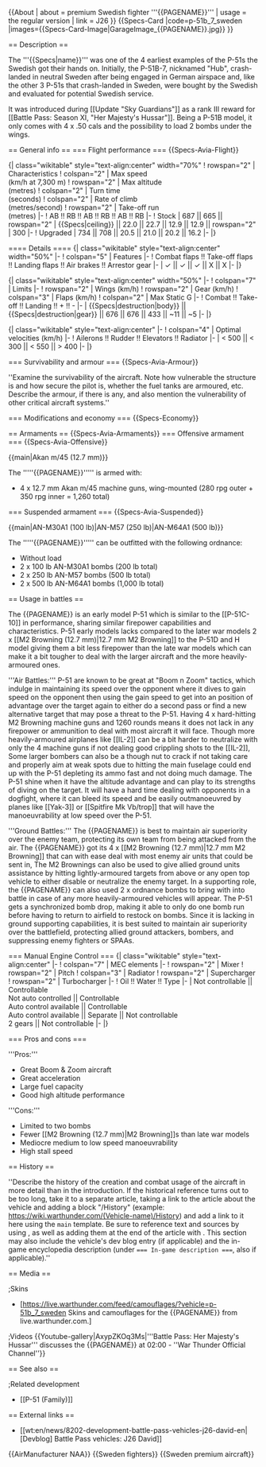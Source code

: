 {{About
| about = premium Swedish fighter '''{{PAGENAME}}'''
| usage = the regular version
| link = J26
}}
{{Specs-Card
|code=p-51b_7_sweden
|images={{Specs-Card-Image|GarageImage_{{PAGENAME}}.jpg}}
}}

== Description ==
<!-- ''In the description, the first part should be about the history of and the creation and combat usage of the aircraft, as well as its key features. In the second part, tell the reader about the aircraft in the game. Insert a screenshot of the vehicle, so that if the novice player does not remember the vehicle by name, he will immediately understand what kind of vehicle the article is talking about.'' -->

The '''{{Specs|name}}''' was one of the 4 earliest examples of the P-51s the Swedish got their hands on. Initially, the P-51B-7, nicknamed "Hub", crash-landed in neutral Sweden after being engaged in German airspace and, like the other 3 P-51s that crash-landed in Sweden, were bought by the Swedish and evaluated for potential Swedish service.

It was introduced during [[Update "Sky Guardians"]] as a rank III reward for [[Battle Pass: Season XI, "Her Majesty's Hussar"]]. Being a P-51B model, it only comes with 4 x .50 cals and the possibility to load 2 bombs under the wings.

== General info ==
=== Flight performance ===
{{Specs-Avia-Flight}}
<!-- ''Describe how the aircraft behaves in the air. Speed, manoeuvrability, acceleration and allowable loads - these are the most important characteristics of the vehicle.'' -->

{| class="wikitable" style="text-align:center" width="70%"
! rowspan="2" | Characteristics
! colspan="2" | Max speed<br>(km/h at 7,300 m)
! rowspan="2" | Max altitude<br>(metres)
! colspan="2" | Turn time<br>(seconds)
! colspan="2" | Rate of climb<br>(metres/second)
! rowspan="2" | Take-off run<br>(metres)
|-
! AB !! RB !! AB !! RB !! AB !! RB
|-
! Stock
| 687 || 665 || rowspan="2" | {{Specs|ceiling}} || 22.0 || 22.7 || 12.9 || 12.9 || rowspan="2" | 300
|-
! Upgraded
| 734 || 708 || 20.5 || 21.0 || 20.2 || 16.2
|-
|}

==== Details ====
{| class="wikitable" style="text-align:center" width="50%"
|-
! colspan="5" | Features
|-
! Combat flaps !! Take-off flaps !! Landing flaps !! Air brakes !! Arrestor gear
|-
| ✓ || ✓ || ✓ || X || X     <!-- ✓ -->
|-
|}

{| class="wikitable" style="text-align:center" width="50%"
|-
! colspan="7" | Limits
|-
! rowspan="2" | Wings (km/h)
! rowspan="2" | Gear (km/h)
! colspan="3" | Flaps (km/h)
! colspan="2" | Max Static G
|-
! Combat !! Take-off !! Landing !! + !! -
|-
| {{Specs|destruction|body}} || {{Specs|destruction|gear}} || 676 || 676 || 433 || ~11 || ~5
|-
|}

{| class="wikitable" style="text-align:center"
|-
! colspan="4" | Optimal velocities (km/h)
|-
! Ailerons !! Rudder !! Elevators !! Radiator
|-
| < 500 || < 300 || < 550 || > 400
|-
|}

=== Survivability and armour ===
{{Specs-Avia-Armour}}
<!-- ''Examine the survivability of the aircraft. Note how vulnerable the structure is and how secure the pilot is, whether the fuel tanks are armoured, etc. Describe the armour, if there is any, and also mention the vulnerability of other critical aircraft systems.'' -->
''Examine the survivability of the aircraft. Note how vulnerable the structure is and how secure the pilot is, whether the fuel tanks are armoured, etc. Describe the armour, if there is any, and also mention the vulnerability of other critical aircraft systems.''

=== Modifications and economy ===
{{Specs-Economy}}

== Armaments ==
{{Specs-Avia-Armaments}}
=== Offensive armament ===
{{Specs-Avia-Offensive}}
<!-- ''Describe the offensive armament of the aircraft, if any. Describe how effective the cannons and machine guns are in a battle, and also what belts or drums are better to use. If there is no offensive weaponry, delete this subsection.'' -->
{{main|Akan m/45 (12.7 mm)}}

The '''''{{PAGENAME}}''''' is armed with:

* 4 x 12.7 mm Akan m/45 machine guns, wing-mounted (280 rpg outer + 350 rpg inner = 1,260 total)

=== Suspended armament ===
{{Specs-Avia-Suspended}}
<!-- ''Describe the aircraft's suspended armament: additional cannons under the wings, bombs, rockets and torpedoes. This section is especially important for bombers and attackers. If there is no suspended weaponry remove this subsection.'' -->
{{main|AN-M30A1 (100 lb)|AN-M57 (250 lb)|AN-M64A1 (500 lb)}}

The '''''{{PAGENAME}}''''' can be outfitted with the following ordnance:

* Without load
* 2 x 100 lb AN-M30A1 bombs (200 lb total)
* 2 x 250 lb AN-M57 bombs (500 lb total)
* 2 x 500 lb AN-M64A1 bombs (1,000 lb total)

== Usage in battles ==
<!-- ''Describe the tactics of playing in the aircraft, the features of using aircraft in a team and advice on tactics. Refrain from creating a "guide" - do not impose a single point of view, but instead, give the reader food for thought. Examine the most dangerous enemies and give recommendations on fighting them. If necessary, note the specifics of the game in different modes (AB, RB, SB).'' -->
The {{PAGENAME}} is an early model P-51 which is similar to the [[P-51C-10]] in performance, sharing similar firepower capabilities and characteristics. P-51 early models lacks compared to the later war models 2 x [[M2 Browning (12.7 mm)|12.7 mm M2 Browning]] to the P-51D and H model giving them a bit less firepower than the late war models which can make it a bit tougher to deal with the larger aircraft and the more heavily-armoured ones.

'''Air Battles:'''
P-51 are known to be great at "Boom n Zoom" tactics, which indulge in maintaining its speed over the opponent where it dives to gain speed on the opponent then using the gain speed to get into an position of advantage over the target again to either do a second pass or find a new alternative target that may pose a threat to the P-51. Having 4 x hard-hitting M2 Browning machine guns and 1260 rounds means it does not lack in any firepower or ammunition to deal with most aircraft it will face. Though more heavily-armoured airplanes like [[IL-2]] can be a bit harder to neutralize with only the 4 machine guns if not dealing good crippling shots to the [[IL-2]], Some larger bombers can also be a though nut to crack if not taking care and properly aim at weak spots due to hitting the main fuselage could end up with the P-51 depleting its ammo fast and not doing much damage. The P-51 shine when it have the altitude advantage and can play to its strengths of diving on the target. It will have a hard time dealing with opponents in a dogfight, where it can bleed its speed and be easily outmanoeuvred by planes like [[Yak-3]] or [[Spitfire Mk Vb/trop]] that will have the manoeuvrability at low speed over the P-51.

'''Ground Battles:'''
The {{PAGENAME}} is best to maintain air superiority over the enemy team, protecting its own team from being attacked from the air. The {{PAGENAME}} got its 4 x [[M2 Browning (12.7 mm)|12.7 mm M2 Browning]] that can with ease deal with most enemy air units that could be sent in, The M2 Brownings can also be used to give allied ground units assistance by hitting lightly-armoured targets from above or any open top vehicle to either disable or neutralize the enemy target. In a supporting role, the {{PAGENAME}} can also used 2 x ordnance bombs to bring with into battle in case of any more heavily-armoured vehicles will appear. The P-51 gets a synchronized bomb drop, making it able to only do one bomb run before having to return to airfield to restock on bombs. Since it is lacking in ground supporting capabilities, it is best suited to maintain air superiority over the battlefield, protecting allied ground attackers, bombers, and suppressing enemy fighters or SPAAs.

=== Manual Engine Control ===
{| class="wikitable" style="text-align:center"
|-
! colspan="7" | MEC elements
|-
! rowspan="2" | Mixer
! rowspan="2" | Pitch
! colspan="3" | Radiator
! rowspan="2" | Supercharger
! rowspan="2" | Turbocharger
|-
! Oil !! Water !! Type
|-
| Not controllable || Controllable<br>Not auto controlled || Controllable<br>Auto control available || Controllable<br>Auto control available || Separate || Not controllable<br>2 gears || Not controllable
|-
|}

=== Pros and cons ===
<!-- ''Summarise and briefly evaluate the vehicle in terms of its characteristics and combat effectiveness. Mark its pros and cons in the bulleted list. Try not to use more than 6 points for each of the characteristics. Avoid using categorical definitions such as "bad", "good" and the like - use substitutions with softer forms such as "inadequate" and "effective".'' -->

'''Pros:'''
* Great Boom & Zoom aircraft
* Great acceleration
* Large fuel capacity
* Good high altitude performance

'''Cons:'''
* Limited to two bombs
* Fewer [[M2 Browning (12.7 mm)|M2 Browning]]s than late war models
* Mediocre medium to low speed manoeuvrability
* High stall speed

== History ==
<!-- ''Describe the history of the creation and combat usage of the aircraft in more detail than in the introduction. If the historical reference turns out to be too long, take it to a separate article, taking a link to the article about the vehicle and adding a block "/History" (example: <nowiki>https://wiki.warthunder.com/(Vehicle-name)/History</nowiki>) and add a link to it here using the <code>main</code> template. Be sure to reference text and sources by using <code><nowiki><ref></ref></nowiki></code>, as well as adding them at the end of the article with <code><nowiki><references /></nowiki></code>. This section may also include the vehicle's dev blog entry (if applicable) and the in-game encyclopedia description (under <code><nowiki>=== In-game description ===</nowiki></code>, also if applicable).'' -->
''Describe the history of the creation and combat usage of the aircraft in more detail than in the introduction. If the historical reference turns out to be too long, take it to a separate article, taking a link to the article about the vehicle and adding a block "/History" (example: <nowiki>https://wiki.warthunder.com/(Vehicle-name)/History</nowiki>) and add a link to it here using the <code>main</code> template. Be sure to reference text and sources by using <code><nowiki><ref></ref></nowiki></code>, as well as adding them at the end of the article with <code><nowiki><references /></nowiki></code>. This section may also include the vehicle's dev blog entry (if applicable) and the in-game encyclopedia description (under <code><nowiki>=== In-game description ===</nowiki></code>, also if applicable).''

== Media ==
<!-- ''Excellent additions to the article would be video guides, screenshots from the game, and photos.'' -->

;Skins
* [https://live.warthunder.com/feed/camouflages/?vehicle=p-51b_7_sweden Skins and camouflages for the {{PAGENAME}} from live.warthunder.com.]

;Videos
{{Youtube-gallery|AxypZKOq3Ms|'''Battle Pass: Her Majesty's Hussar''' discusses the {{PAGENAME}} at 02:00 - ''War Thunder Official Channel''}}

== See also ==
<!-- ''Links to the articles on the War Thunder Wiki that you think will be useful for the reader, for example:''
* ''reference to the series of the aircraft;''
* ''links to approximate analogues of other nations and research trees.'' -->

;Related development
* [[P-51 (Family)]]

== External links ==
<!-- ''Paste links to sources and external resources, such as:''
* ''topic on the official game forum;''
* ''other literature.'' -->

* [[wt:en/news/8202-development-battle-pass-vehicles-j26-david-en|[Devblog] Battle Pass vehicles: J26 David]]

{{AirManufacturer NAA}}
{{Sweden fighters}}
{{Sweden premium aircraft}}